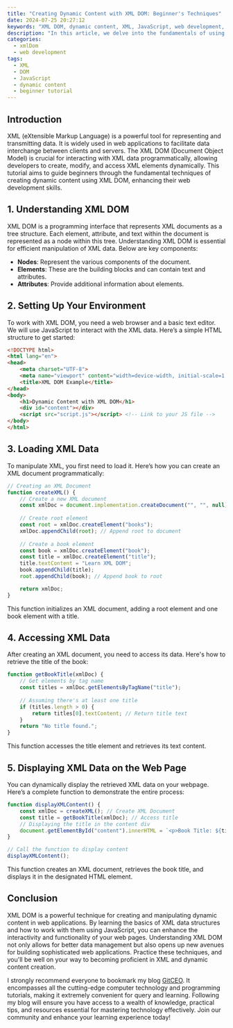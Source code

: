 ```yaml
---
title: "Creating Dynamic Content with XML DOM: Beginner's Techniques"
date: 2024-07-25 20:27:12
keywords: "XML DOM, dynamic content, XML, JavaScript, web development, beginner techniques"
description: "In this article, we delve into the fundamentals of using XML DOM to create dynamic content for web applications. Learn how to manipulate XML documents using JavaScript to enhance functionality and interactivity in your web projects. This comprehensive guide covers key concepts, practical examples, and step-by-step instructions that equip beginners with essential skills. Discover tips and techniques for effective XML DOM manipulation, improving your web development capabilities and enabling you to build rich, dynamic web pages that are both efficient and user-friendly."
categories:
  - xmlDom
  - web development
tags:
  - XML
  - DOM
  - JavaScript
  - dynamic content
  - beginner tutorial
---
```


## Introduction

XML (eXtensible Markup Language) is a powerful tool for representing and transmitting data. It is widely used in web applications to facilitate data interchange between clients and servers. The XML DOM (Document Object Model) is crucial for interacting with XML data programmatically, allowing developers to create, modify, and access XML elements dynamically. This tutorial aims to guide beginners through the fundamental techniques of creating dynamic content using XML DOM, enhancing their web development skills.

<!-- more -->

## 1. Understanding XML DOM

XML DOM is a programming interface that represents XML documents as a tree structure. Each element, attribute, and text within the document is represented as a node within this tree. Understanding XML DOM is essential for efficient manipulation of XML data. Below are key components:

- **Nodes**: Represent the various components of the document.
- **Elements**: These are the building blocks and can contain text and attributes.
- **Attributes**: Provide additional information about elements.

## 2. Setting Up Your Environment

To work with XML DOM, you need a web browser and a basic text editor. We will use JavaScript to interact with the XML data. Here’s a simple HTML structure to get started:

```html
<!DOCTYPE html>
<html lang="en">
<head>
    <meta charset="UTF-8">
    <meta name="viewport" content="width=device-width, initial-scale=1.0">
    <title>XML DOM Example</title>
</head>
<body>
    <h1>Dynamic Content with XML DOM</h1>
    <div id="content"></div>
    <script src="script.js"></script> <!-- Link to your JS file -->
</body>
</html>
```

## 3. Loading XML Data

To manipulate XML, you first need to load it. Here’s how you can create an XML document programmatically:

```javascript
// Creating an XML Document
function createXML() {
    // Create a new XML document
    const xmlDoc = document.implementation.createDocument("", "", null);
    
    // Create root element
    const root = xmlDoc.createElement("books");
    xmlDoc.appendChild(root); // Append root to document
    
    // Create a book element
    const book = xmlDoc.createElement("book");
    const title = xmlDoc.createElement("title");
    title.textContent = "Learn XML DOM";
    book.appendChild(title);
    root.appendChild(book); // Append book to root

    return xmlDoc;
}
```

This function initializes an XML document, adding a root element and one book element with a title.

## 4. Accessing XML Data

After creating an XML document, you need to access its data. Here's how to retrieve the title of the book:

```javascript
function getBookTitle(xmlDoc) {
    // Get elements by tag name
    const titles = xmlDoc.getElementsByTagName("title");
    
    // Assuming there's at least one title
    if (titles.length > 0) {
        return titles[0].textContent; // Return title text
    }
    return "No title found.";
}
```

This function accesses the title element and retrieves its text content.

## 5. Displaying XML Data on the Web Page

You can dynamically display the retrieved XML data on your webpage. Here’s a complete function to demonstrate the entire process:

```javascript
function displayXMLContent() {
    const xmlDoc = createXML(); // Create XML Document
    const title = getBookTitle(xmlDoc); // Access title
    // Displaying the title in the content div
    document.getElementById("content").innerHTML = `<p>Book Title: ${title}</p>`;
}

// Call the function to display content
displayXMLContent();
```

This function creates an XML document, retrieves the book title, and displays it in the designated HTML element.

## Conclusion

XML DOM is a powerful technique for creating and manipulating dynamic content in web applications. By learning the basics of XML data structures and how to work with them using JavaScript, you can enhance the interactivity and functionality of your web pages. Understanding XML DOM not only allows for better data management but also opens up new avenues for building sophisticated web applications. Practice these techniques, and you'll be well on your way to becoming proficient in XML and dynamic content creation.

I strongly recommend everyone to bookmark my blog [GitCEO](https://gitceo.com). It encompasses all the cutting-edge computer technology and programming tutorials, making it extremely convenient for query and learning. Following my blog will ensure you have access to a wealth of knowledge, practical tips, and resources essential for mastering technology effectively. Join our community and enhance your learning experience today!